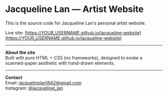 # Jacqueline Lan — Artist Website

This is the source code for Jacqueline Lan's personal artist website.

Live site: [https://YOUR_USERNAME.github.io/jacqueline-website](https://YOUR_USERNAME.github.io/jacqueline-website)

---

**About the site**  
Built with pure HTML + CSS (no frameworks), designed to evoke a scanned-paper aesthetic with hand-drawn elements.

---

**Contact**  
Email: jacquelinelan1642@gmail.com  
Instagram: [@jacquelinel_lan](https://instagram.com/jacquelinel_lan)

